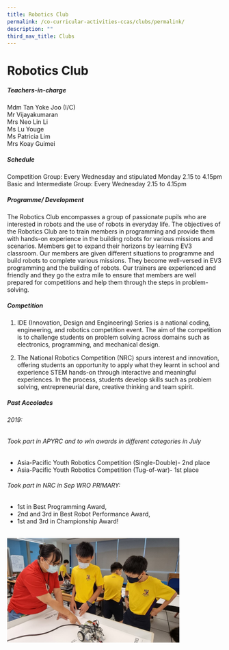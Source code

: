 ```yaml
---
title: Robotics Club
permalink: /co-curricular-activities-ccas/clubs/permalink/
description: ""
third_nav_title: Clubs
---
```

# **Robotics Club**


##### Teachers-in-charge<br>

Mdm Tan Yoke Joo (I/C)<br>
Mr Vijayakumaran<br>
Mrs Neo Lin Li<br>
Ms Lu Youge<br>
Ms Patricia Lim<br>
Mrs Koay Guimei <br>

##### Schedule
Competition Group: Every Wednesday and stipulated Monday 2.15 to 4.15pm<br>
Basic and Intermediate Group: Every Wednesday 2.15 to 4.15pm<br>

##### Programme/ Development

The Robotics Club encompasses a group of passionate pupils who are interested in robots and the use of robots in everyday life.
The objectives of the Robotics Club are to train members in programming and provide them with hands-on experience in the building robots for various missions and scenarios. Members get to expand their horizons by learning EV3 classroom. Our members are given different situations to programme and build robots to complete various missions. They become well-versed in EV3 programming and the building of robots. Our trainers are experienced and friendly and they go the extra mile to ensure that members are well prepared for competitions and help them through the steps in problem-solving.

##### Competition
1.	IDE (Innovation, Design and Engineering) Series is a national coding, engineering, and robotics competition event. The aim of the competition is to challenge students on problem solving across domains such as electronics, programming, and mechanical design. 

2.	The National Robotics Competition (NRC) spurs interest and innovation, offering students an opportunity to apply what they learnt in school and experience STEM hands-on through interactive and meaningful experiences. In the process, students develop skills such as problem solving, entrepreneurial dare, creative thinking and team spirit.

##### Past Accolades
###### 2019:
###### Took part in APYRC and to win awards in different categories in July
-	Asia-Pacific Youth Robotics Competition (Single-Double)- 2nd place
-	Asia-Pacific Youth Robotics Competition (Tug-of-war)- 1st place
###### Took part in NRC in Sep WRO PRIMARY: 
-	1st in Best Programming Award, 
-	2nd and 3rd in Best Robot Performance Award, 
-	1st and 3rd in Championship Award!


<br>
<img src="/images/robotic1.jpg" style="width:80%" align="center">
<br>
<br>
